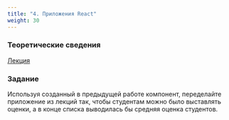 ```yaml
---
title: "4. Приложения React"
weight: 30
---
```


### Теоретические сведения

<a target="_blank" rel="noopener noreferrer" href="../../slides/react-app.html">Лекция</a>

### Задание

Используя созданный в предыдущей работе компонент, переделайте приложение из лекций так, чтобы студентам можно было выставлять оценки, а в конце списка выводилась бы средняя оценка студентов.